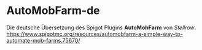 # AutoMobFarm-de
Die deutsche Übersetzung des Spigot Plugins **AutoMobFarm** von *Stellrow*.
https://www.spigotmc.org/resources/automobfarm-a-simple-way-to-automate-mob-farms.75670/

